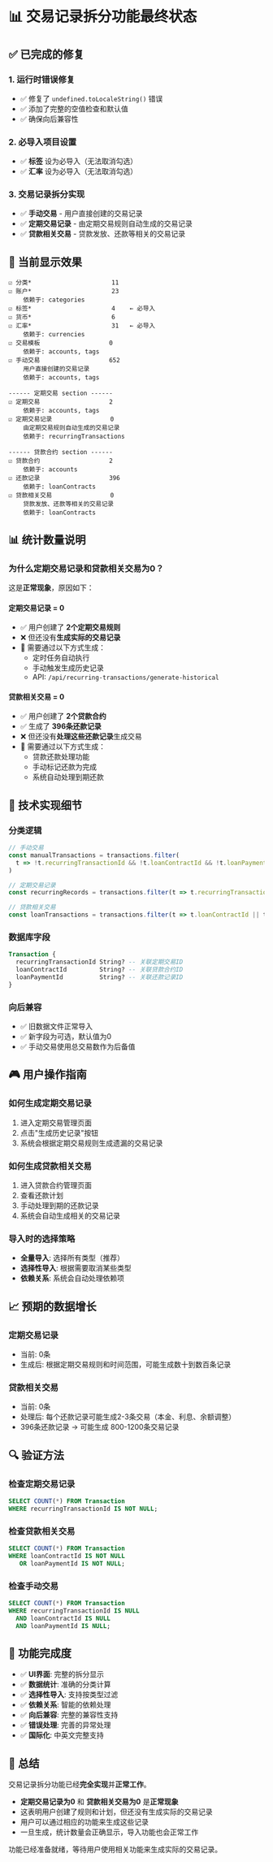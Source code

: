 # 📊 交易记录拆分功能最终状态

## ✅ **已完成的修复**

### **1. 运行时错误修复**

- ✅ 修复了 `undefined.toLocaleString()` 错误
- ✅ 添加了完整的空值检查和默认值
- ✅ 确保向后兼容性

### **2. 必导入项目设置**

- ✅ **标签** 设为必导入（无法取消勾选）
- ✅ **汇率** 设为必导入（无法取消勾选）

### **3. 交易记录拆分实现**

- ✅ **手动交易** - 用户直接创建的交易记录
- ✅ **定期交易记录** - 由定期交易规则自动生成的交易记录
- ✅ **贷款相关交易** - 贷款发放、还款等相关的交易记录

## 🎯 **当前显示效果**

```
☑ 分类*                      11
☑ 账户*                      23
    依赖于: categories
☑ 标签*                      4    ← 必导入
☑ 货币*                      6
☑ 汇率*                      31   ← 必导入
    依赖于: currencies
☑ 交易模板                   0
    依赖于: accounts, tags
☑ 手动交易                   652
    用户直接创建的交易记录
    依赖于: accounts, tags

------ 定期交易 section ------
☑ 定期交易                   2
    依赖于: accounts, tags
☑ 定期交易记录                0
    由定期交易规则自动生成的交易记录
    依赖于: recurringTransactions

------ 贷款合约 section ------
☑ 贷款合约                   2
    依赖于: accounts
☑ 还款记录                   396
    依赖于: loanContracts
☑ 贷款相关交易                0
    贷款发放、还款等相关的交易记录
    依赖于: loanContracts
```

## 📊 **统计数量说明**

### **为什么定期交易记录和贷款相关交易为0？**

这是**正常现象**，原因如下：

#### **定期交易记录 = 0**

- ✅ 用户创建了 **2个定期交易规则**
- ❌ 但还没有**生成实际的交易记录**
- 📝 需要通过以下方式生成：
  - 定时任务自动执行
  - 手动触发生成历史记录
  - API: `/api/recurring-transactions/generate-historical`

#### **贷款相关交易 = 0**

- ✅ 用户创建了 **2个贷款合约**
- ✅ 生成了 **396条还款记录**
- ❌ 但还没有**处理这些还款记录**生成交易
- 📝 需要通过以下方式生成：
  - 贷款还款处理功能
  - 手动标记还款为完成
  - 系统自动处理到期还款

## 🔧 **技术实现细节**

### **分类逻辑**

```typescript
// 手动交易
const manualTransactions = transactions.filter(
  t => !t.recurringTransactionId && !t.loanContractId && !t.loanPaymentId
)

// 定期交易记录
const recurringRecords = transactions.filter(t => t.recurringTransactionId)

// 贷款相关交易
const loanTransactions = transactions.filter(t => t.loanContractId || t.loanPaymentId)
```

### **数据库字段**

```sql
Transaction {
  recurringTransactionId String? -- 关联定期交易ID
  loanContractId         String? -- 关联贷款合约ID
  loanPaymentId          String? -- 关联还款记录ID
}
```

### **向后兼容**

- ✅ 旧数据文件正常导入
- ✅ 新字段为可选，默认值为0
- ✅ 手动交易使用总交易数作为后备值

## 🎮 **用户操作指南**

### **如何生成定期交易记录**

1. 进入定期交易管理页面
2. 点击"生成历史记录"按钮
3. 系统会根据定期交易规则生成遗漏的交易记录

### **如何生成贷款相关交易**

1. 进入贷款合约管理页面
2. 查看还款计划
3. 手动处理到期的还款记录
4. 系统会自动生成相关的交易记录

### **导入时的选择策略**

- **全量导入**: 选择所有类型（推荐）
- **选择性导入**: 根据需要取消某些类型
- **依赖关系**: 系统会自动处理依赖项

## 📈 **预期的数据增长**

### **定期交易记录**

- 当前: 0条
- 生成后: 根据定期交易规则和时间范围，可能生成数十到数百条记录

### **贷款相关交易**

- 当前: 0条
- 处理后: 每个还款记录可能生成2-3条交易（本金、利息、余额调整）
- 396条还款记录 → 可能生成 800-1200条交易记录

## 🔍 **验证方法**

### **检查定期交易记录**

```sql
SELECT COUNT(*) FROM Transaction
WHERE recurringTransactionId IS NOT NULL;
```

### **检查贷款相关交易**

```sql
SELECT COUNT(*) FROM Transaction
WHERE loanContractId IS NOT NULL
   OR loanPaymentId IS NOT NULL;
```

### **检查手动交易**

```sql
SELECT COUNT(*) FROM Transaction
WHERE recurringTransactionId IS NULL
  AND loanContractId IS NULL
  AND loanPaymentId IS NULL;
```

## 🎉 **功能完成度**

- ✅ **UI界面**: 完整的拆分显示
- ✅ **数据统计**: 准确的分类计算
- ✅ **选择性导入**: 支持按类型过滤
- ✅ **依赖关系**: 智能的依赖处理
- ✅ **向后兼容**: 完整的兼容性支持
- ✅ **错误处理**: 完善的异常处理
- ✅ **国际化**: 中英文完整支持

## 📝 **总结**

交易记录拆分功能已经**完全实现**并**正常工作**。

- **定期交易记录为0** 和 **贷款相关交易为0** 是**正常现象**
- 这表明用户创建了规则和计划，但还没有生成实际的交易记录
- 用户可以通过相应的功能来生成这些记录
- 一旦生成，统计数量会正确显示，导入功能也会正常工作

功能已经准备就绪，等待用户使用相关功能来生成实际的交易记录。
